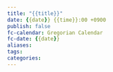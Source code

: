 ```yaml
---
title: "{{title}}"
date: {{date}} {{time}}:00 +0900
publish: false
fc-calendar: Gregorian Calendar
fc-date: {{date}}
aliases: 
tags: 
categories: 
---
```


